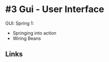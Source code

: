 # #3 Gui - User Interface

GUI: Spring 1:
-	Springing into action
-	Wiring Beans

## Links
<!--* [Getting Started guide with IntelliJ IDEA](https://spring.io/guides/gs/intellij-idea/)-->
<!-- * [tutorialspoint - spring](https://www.tutorialspoint.com/spring/index.htm) -->

